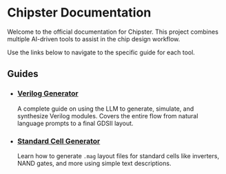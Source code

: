 # Chipster Documentation

Welcome to the official documentation for Chipster. This project combines multiple AI-driven tools to assist in the chip design workflow.

Use the links below to navigate to the specific guide for each tool.

## Guides

-   ### [Verilog Generator](./verilog_generator.md)
    A complete guide on using the LLM to generate, simulate, and synthesize Verilog modules. Covers the entire flow from natural language prompts to a final GDSII layout.

-   ### [Standard Cell Generator](./std_cell_generator.md)
    Learn how to generate `.mag` layout files for standard cells like inverters, NAND gates, and more using simple text descriptions.